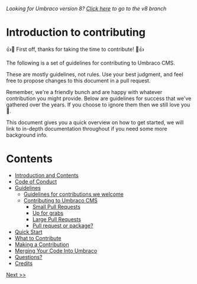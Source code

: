 _Looking for Umbraco version 8? [Click here](https://github.com/umbraco/Umbraco-CMS/blob/temp8/docs/CONTRIBUTING.md) to go to the v8 branch_


# Introduction to contributing

👍🎉 First off, thanks for taking the time to contribute! 🎉👍

The following is a set of guidelines for contributing to Umbraco CMS.

These are mostly guidelines, not rules. Use your best judgment, and feel free to propose changes to this document in a pull request.

Remember, we're a friendly bunch and are happy with whatever contribution you might provide. Below are guidelines for success that we've gathered over the years. If you choose to ignore them then we still love you 💖.

This document gives you a quick overview on how to get started, we will link to in-depth documentation throughout if you need some more background info.

# Contents

* [Introduction and Contents](1_CONTENTS.md)
* [Code of Conduct](2_CODE_CONDUCT.md)
* [Guidelines](3_GUIDELINES.md)
  * [Guidelines for contributions we welcome](2_GUIDELINES.md#guidelines-for-contributions-we-welcome)
  * [Contributing to Umbraco CMS](2_GUIDELINES.md#contributing-to-umbraco-cms)
    * [Small Pull Requests](2_GUIDELINES.md#small-pull-requests)
    * [Up for grabs ](2_GUIDELINES.md#up-for-grabs)
    * [Large Pull Requests](2_GUIDELINES.md#large-pull-requests)
    * [Pull request or package?](2_GUIDELINES.md#pull-request-or-package)
* [Quick Start](4_QUICK_START.md)
* [What to Contribute](5_CONTRIBUTING.md)
* [Making a Contribution](6_CONTRIBUTION.md)  
* [Merging Your Code Into Umbraco](7_PULL_REQUESTS.md)
* [Questions?](8_QUESTIONS.md)
* [Credits](9_CREDITS.md)

[ Next >>](2_CODE_CONDUCT.md)
